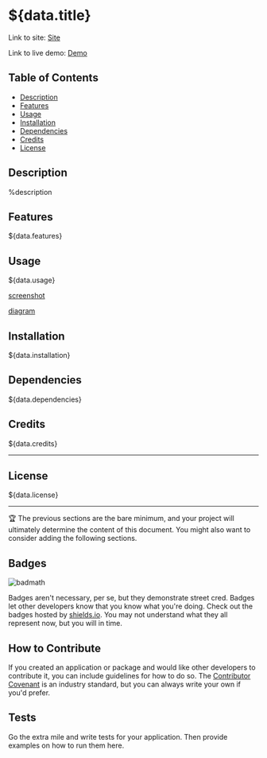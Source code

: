 # ${data.title}

Link to site: [Site](${data.siteLink})

Link to live demo: [Demo](${data.demoLinK)

## Table of Contents

- [Description](#description)
- [Features](#features)
- [Usage](#usage)
- [Installation](#installation)
- [Dependencies](#dependencies)
- [Credits](#credits)
- [License](#license)

## Description

%description

## Features

${data.features}

## Usage

${data.usage}

[screenshot](${data.screenshot})

[diagram](${data.diagram})

## Installation

${data.installation}

## Dependencies

${data.dependencies}

## Credits

${data.credits}

---

## License

${data.license}

---

🏆 The previous sections are the bare minimum, and your project will ultimately determine the content of this document. You might also want to consider adding the following sections.

## Badges

![badmath](https://img.shields.io/github/languages/top/lernantino/badmath)

Badges aren't necessary, per se, but they demonstrate street cred. Badges let other developers know that you know what you're doing. Check out the badges hosted by [shields.io](https://shields.io/). You may not understand what they all represent now, but you will in time.

## How to Contribute

If you created an application or package and would like other developers to contribute it, you can include guidelines for how to do so. The [Contributor Covenant](https://www.contributor-covenant.org/) is an industry standard, but you can always write your own if you'd prefer.

## Tests

Go the extra mile and write tests for your application. Then provide examples on how to run them here.
